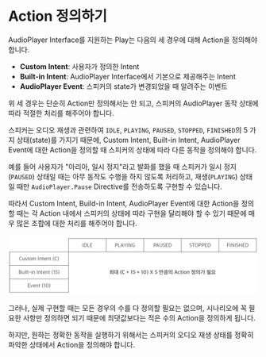 # Action 정의하기

AudioPlayer Interface를 지원하는 Play는 다음의 세 경우에 대해 Action을 정의해야 합니다.

* **Custom Intent**: 사용자가 정의한 Intent
* **Built-in Intent**: AudioPlayer Interface에서 기본으로 제공해주는 Intent
* **AudioPlayer Event**: 스피커의 state가 변경되었을 때 알려주는 이벤트

위 세 경우는 단순히 Action만 정의해서는 안 되고, 스피커의 AudioPlayer 동작 상태에 따라 적절한 처리를 해주어야 합니다.

스피커는 오디오 재생과 관련하여 `IDLE`, `PLAYING`, `PAUSED`, `STOPPED`, `FINISHED`의 5 가지 상태(state)를 가지기 때문에, Custom Intent, Built-in Intent, AudioPlayer Event에 대한 Action을 정의할 때 스피커의 상태에 따라 다른 동작을 정의해야 합니다.

예를 들어 사용자가 "아리아, 일시 정지"라고 발화를 했을 때 스피커가 일시 정지(`PAUSED`) 상태일 때는 아무 동작도 수행을 하지 않도록 처리하고, 재생(`PLAYING`) 상태일 때만 `AudioPlayer.Pause` Directive를 전송하도록 구현할 수 있습니다.

따라서 Custom Intent, Build-in Intent, AudioPlayer Event에 대한 Action을 정의할 때는 각 Action 내에서 스피커의 상태에 따라 구현을 달리해야 할 수 있기 때문에 매우 많은 조합에 대한 처리를 해주어야 합니다.

![](/assets/images/audioplayer-define-action-01.png)

그러나, 실제 구현할 때는 모든 경우의 수를 다 정의할 필요는 없으며, 시나리오에 꼭 필요한 사항만 정의하면 되기 때문에 최댓값보다는 적은 수의 Action을 정의하게 됩니다.

하지만, 원하는 정확한 동작을 실행하기 위해서는 스피커의 오디오 재생 상태를 정확히 파악한 상태에서 Action을 정의해야 합니다.


